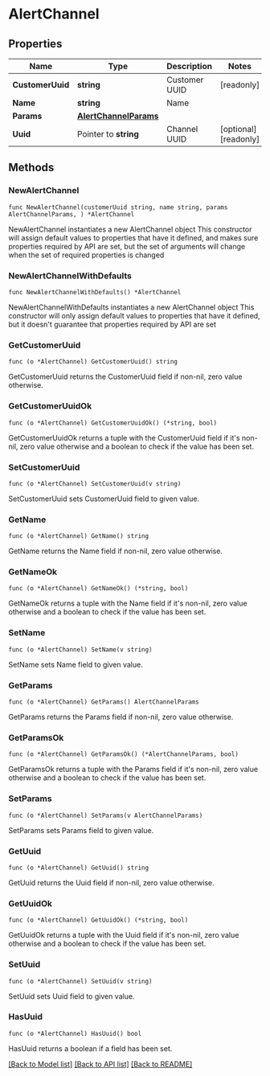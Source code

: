 # AlertChannel

## Properties

Name | Type | Description | Notes
------------ | ------------- | ------------- | -------------
**CustomerUuid** | **string** | Customer UUID | [readonly] 
**Name** | **string** | Name | 
**Params** | [**AlertChannelParams**](AlertChannelParams.md) |  | 
**Uuid** | Pointer to **string** | Channel UUID | [optional] [readonly] 

## Methods

### NewAlertChannel

`func NewAlertChannel(customerUuid string, name string, params AlertChannelParams, ) *AlertChannel`

NewAlertChannel instantiates a new AlertChannel object
This constructor will assign default values to properties that have it defined,
and makes sure properties required by API are set, but the set of arguments
will change when the set of required properties is changed

### NewAlertChannelWithDefaults

`func NewAlertChannelWithDefaults() *AlertChannel`

NewAlertChannelWithDefaults instantiates a new AlertChannel object
This constructor will only assign default values to properties that have it defined,
but it doesn't guarantee that properties required by API are set

### GetCustomerUuid

`func (o *AlertChannel) GetCustomerUuid() string`

GetCustomerUuid returns the CustomerUuid field if non-nil, zero value otherwise.

### GetCustomerUuidOk

`func (o *AlertChannel) GetCustomerUuidOk() (*string, bool)`

GetCustomerUuidOk returns a tuple with the CustomerUuid field if it's non-nil, zero value otherwise
and a boolean to check if the value has been set.

### SetCustomerUuid

`func (o *AlertChannel) SetCustomerUuid(v string)`

SetCustomerUuid sets CustomerUuid field to given value.


### GetName

`func (o *AlertChannel) GetName() string`

GetName returns the Name field if non-nil, zero value otherwise.

### GetNameOk

`func (o *AlertChannel) GetNameOk() (*string, bool)`

GetNameOk returns a tuple with the Name field if it's non-nil, zero value otherwise
and a boolean to check if the value has been set.

### SetName

`func (o *AlertChannel) SetName(v string)`

SetName sets Name field to given value.


### GetParams

`func (o *AlertChannel) GetParams() AlertChannelParams`

GetParams returns the Params field if non-nil, zero value otherwise.

### GetParamsOk

`func (o *AlertChannel) GetParamsOk() (*AlertChannelParams, bool)`

GetParamsOk returns a tuple with the Params field if it's non-nil, zero value otherwise
and a boolean to check if the value has been set.

### SetParams

`func (o *AlertChannel) SetParams(v AlertChannelParams)`

SetParams sets Params field to given value.


### GetUuid

`func (o *AlertChannel) GetUuid() string`

GetUuid returns the Uuid field if non-nil, zero value otherwise.

### GetUuidOk

`func (o *AlertChannel) GetUuidOk() (*string, bool)`

GetUuidOk returns a tuple with the Uuid field if it's non-nil, zero value otherwise
and a boolean to check if the value has been set.

### SetUuid

`func (o *AlertChannel) SetUuid(v string)`

SetUuid sets Uuid field to given value.

### HasUuid

`func (o *AlertChannel) HasUuid() bool`

HasUuid returns a boolean if a field has been set.


[[Back to Model list]](../README.md#documentation-for-models) [[Back to API list]](../README.md#documentation-for-api-endpoints) [[Back to README]](../README.md)


